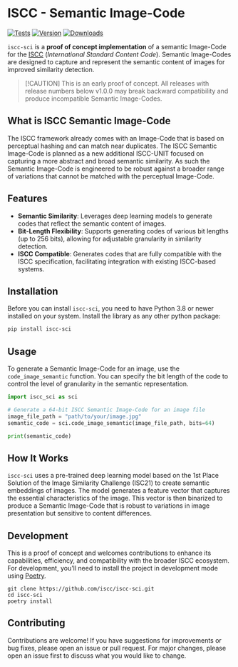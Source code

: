 # ISCC - Semantic Image-Code

[![Tests](https://github.com/iscc/iscc-sci/actions/workflows/tests.yml/badge.svg)](https://github.com/iscc/iscc-sci/actions/workflows/tests.yml)
[![Version](https://img.shields.io/pypi/v/iscc-sci.svg)](https://pypi.python.org/pypi/iscc-sci/)
[![Downloads](https://pepy.tech/badge/iscc-sci)](https://pepy.tech/project/iscc-sci)

`iscc-sci` is a **proof of concept implementation** of a semantic Image-Code for the
[ISCC](https://core.iscc.codes) (*International Standard Content Code*). Semantic Image-Codes are
designed to capture and represent the semantic content of images for improved similarity detection.

> [!CAUTION] This is an early proof of concept. All releases with release numbers below v1.0.0 may
> break backward compatibility and produce incompatible Semantic Image-Codes.

## What is ISCC Semantic Image-Code

The ISCC framework already comes with an Image-Code that is based on perceptual hashing and can
match near duplicates. The ISCC Semantic Image-Code is planned as a new additional ISCC-UNIT focused
on capturing a more abstract and broad semantic similarity. As such the Semantic Image-Code is
engineered to be robust against a broader range of variations that cannot be matched with the
perceptual Image-Code.

## Features

- **Semantic Similarity**: Leverages deep learning models to generate codes that reflect the
  semantic content of images.
- **Bit-Length Flexibility**: Supports generating codes of various bit lengths (up to 256 bits),
  allowing for adjustable granularity in similarity detection.
- **ISCC Compatible**: Generates codes that are fully compatible with the ISCC specification,
  facilitating integration with existing ISCC-based systems.

## Installation

Before you can install `iscc-sci`, you need to have Python 3.8 or newer installed on your system.
Install the library as any other python package:

```bash
pip install iscc-sci
```

## Usage

To generate a Semantic Image-Code for an image, use the `code_image_semantic` function. You can
specify the bit length of the code to control the level of granularity in the semantic
representation.

```python
import iscc_sci as sci

# Generate a 64-bit ISCC Semantic Image-Code for an image file
image_file_path = "path/to/your/image.jpg"
semantic_code = sci.code_image_semantic(image_file_path, bits=64)

print(semantic_code)
```

## How It Works

`iscc-sci` uses a pre-trained deep learning model based on the 1st Place Solution of the Image
Similarity Challenge (ISC21) to create semantic embeddings of images. The model generates a feature
vector that captures the essential characteristics of the image. This vector is then binarized to
produce a Semantic Image-Code that is robust to variations in image presentation but sensitive to
content differences.

## Development

This is a proof of concept and welcomes contributions to enhance its capabilities, efficiency, and
compatibility with the broader ISCC ecosystem. For development, you'll need to install the project
in development mode using [Poetry](https://python-poetry.org).

```shell
git clone https://github.com/iscc/iscc-sci.git
cd iscc-sci
poetry install
```

## Contributing

Contributions are welcome! If you have suggestions for improvements or bug fixes, please open an
issue or pull request. For major changes, please open an issue first to discuss what you would like
to change.
